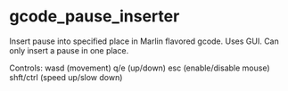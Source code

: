 # gcode_pause_inserter
Insert pause into specified place in Marlin flavored gcode.  Uses GUI.  Can only insert a pause in one place.  

Controls:
    wasd (movement)
    q/e (up/down)
    esc (enable/disable mouse)
    shft/ctrl (speed up/slow down)
